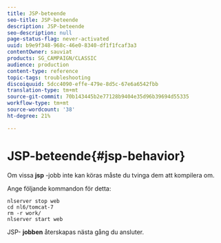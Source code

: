 ```yaml
---
title: JSP-beteende
seo-title: JSP-beteende
description: JSP-beteende
seo-description: null
page-status-flag: never-activated
uuid: b9e9f348-968c-46e0-8340-df1f1fcaf3a3
contentOwner: sauviat
products: SG_CAMPAIGN/CLASSIC
audience: production
content-type: reference
topic-tags: troubleshooting
discoiquuid: 5dcc4090-effe-479e-8d5c-67e6a6542fbb
translation-type: tm+mt
source-git-commit: 70b143445b2e77128b9404e35d96b39694d55335
workflow-type: tm+mt
source-wordcount: '38'
ht-degree: 21%

---
```



# JSP-beteende{#jsp-behavior}

Om vissa **jsp** -jobb inte kan köras måste du tvinga dem att kompilera om.

Ange följande kommandon för detta:

```
nlserver stop web
cd nl6/tomcat-7
rm -r work/
nlserver start web
```

JSP- **jobben** återskapas nästa gång du ansluter.
